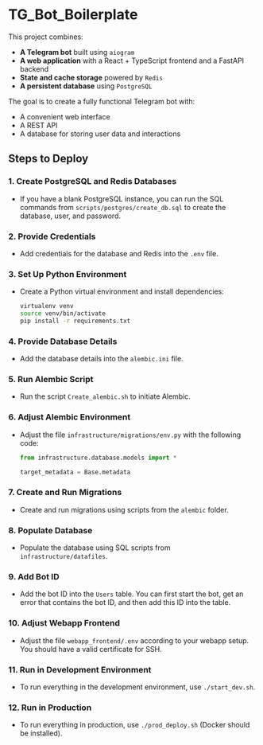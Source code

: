 # TG_Bot_Boilerplate

This project combines:

- **A Telegram bot** built using `aiogram`
- **A web application** with a React + TypeScript frontend and a FastAPI backend
- **State and cache storage** powered by `Redis`
- **A persistent database** using `PostgreSQL`

The goal is to create a fully functional Telegram bot with:

- A convenient web interface
- A REST API
- A database for storing user data and interactions

## Steps to Deploy

### 1. Create PostgreSQL and Redis Databases

- If you have a blank PostgreSQL instance, you can run the SQL commands from `scripts/postgres/create_db.sql` to create the database, user, and password.

### 2. Provide Credentials

- Add credentials for the database and Redis into the `.env` file.

### 3. Set Up Python Environment

- Create a Python virtual environment and install dependencies:

  ```bash
  virtualenv venv
  source venv/bin/activate
  pip install -r requirements.txt
  ```

### 4. Provide Database Details

- Add the database details into the `alembic.ini` file.

### 5. Run Alembic Script

- Run the script `Create_alembic.sh` to initiate Alembic.

### 6. Adjust Alembic Environment

- Adjust the file `infrastructure/migrations/env.py` with the following code:

  ```python
  from infrastructure.database.models import *

  target_metadata = Base.metadata
  ```

### 7. Create and Run Migrations

- Create and run migrations using scripts from the `alembic` folder.

### 8. Populate Database

- Populate the database using SQL scripts from `infrastructure/datafiles`.

### 9. Add Bot ID

- Add the bot ID into the `Users` table. You can first start the bot, get an error that contains the bot ID, and then add this ID into the table.

### 10. Adjust Webapp Frontend

- Adjust the file `webapp_frontend/.env` according to your webapp setup. You should have a valid certificate for SSH.

### 11. Run in Development Environment

- To run everything in the development environment, use `./start_dev.sh`.

### 12. Run in Production

- To run everything in production, use `./prod_deploy.sh` (Docker should be installed).